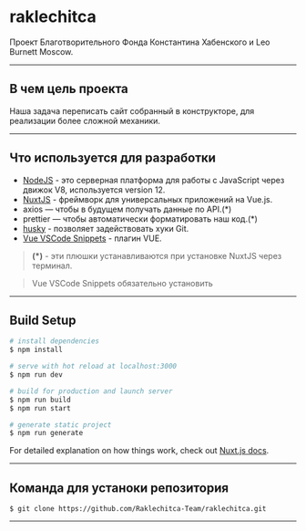 # raklechitca

Проект Благотворительного Фонда Константина Хабенского и Leo Burnett Moscow.
____
## В чем цель проекта

Наша задача переписать сайт собранный в конструкторе, для реализации более сложной механики.
____
## Что используется для разработки

- [NodeJS](https://nodejs.org/en/download/) - это серверная платформа для работы с JavaScript через движок V8, используется version 12.
- [NuxtJS](https://nuxtjs.org/) - фреймворк для универсальных приложений на Vue.js.
- axios — чтобы в будущем получать данные по API.(*) 
- prettier  — чтобы автоматически форматировать наш код.(*)
- [husky](https://www.npmjs.com/package/husky) - позволяет задействовать хуки Git.
- [Vue VSCode Snippets](https://marketplace.visualstudio.com/items?itemName=sdras.vue-vscode-snippets) - плагин VUE.

> __(*)__ - эти плюшки устанавливаются при установке NuxtJS через терминал.

> Vue VSCode Snippets обязательно установить
____
## Build Setup

```bash
# install dependencies
$ npm install

# serve with hot reload at localhost:3000
$ npm run dev

# build for production and launch server
$ npm run build 
$ npm run start

# generate static project
$ npm run generate
```

For detailed explanation on how things work, check out [Nuxt.js docs](https://nuxtjs.org).
____
## Команда для устаноки репозитория
```
$ git clone https://github.com/Raklechitca-Team/raklechitca.git
```
____
